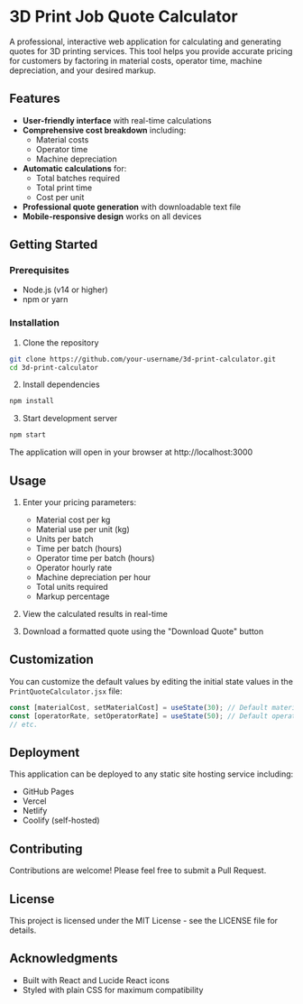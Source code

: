 # 3D Print Job Quote Calculator

A professional, interactive web application for calculating and generating quotes for 3D printing services. This tool helps you provide accurate pricing for customers by factoring in material costs, operator time, machine depreciation, and your desired markup.

## Features

- **User-friendly interface** with real-time calculations
- **Comprehensive cost breakdown** including:
  - Material costs
  - Operator time
  - Machine depreciation
- **Automatic calculations** for:
  - Total batches required
  - Total print time
  - Cost per unit
- **Professional quote generation** with downloadable text file
- **Mobile-responsive design** works on all devices

## Getting Started

### Prerequisites

- Node.js (v14 or higher)
- npm or yarn

### Installation

1. Clone the repository
```bash
git clone https://github.com/your-username/3d-print-calculator.git
cd 3d-print-calculator
```

2. Install dependencies
```bash
npm install
```

3. Start development server
```bash
npm start
```

The application will open in your browser at http://localhost:3000

## Usage

1. Enter your pricing parameters:
   - Material cost per kg
   - Material use per unit (kg)
   - Units per batch
   - Time per batch (hours)
   - Operator time per batch (hours)
   - Operator hourly rate
   - Machine depreciation per hour
   - Total units required
   - Markup percentage

2. View the calculated results in real-time
3. Download a formatted quote using the "Download Quote" button

## Customization

You can customize the default values by editing the initial state values in the `PrintQuoteCalculator.jsx` file:

```javascript
const [materialCost, setMaterialCost] = useState(30); // Default material cost
const [operatorRate, setOperatorRate] = useState(50); // Default operator rate
// etc.
```

## Deployment

This application can be deployed to any static site hosting service including:
- GitHub Pages
- Vercel
- Netlify
- Coolify (self-hosted)

## Contributing

Contributions are welcome! Please feel free to submit a Pull Request.

## License

This project is licensed under the MIT License - see the LICENSE file for details.

## Acknowledgments

- Built with React and Lucide React icons
- Styled with plain CSS for maximum compatibility
